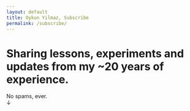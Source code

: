 ```yaml
---
layout: default
title: Oykun Yilmaz, Subscribe
permalink: /subscribe/
---
```

<div class="max-width">
	<h1 class="slim ma0 pa0">Sharing lessons, experiments and updates from my ~20 years of experience.</h1>
	<p class="text-large mb0 pb0">No spams, ever. <br>↓</p>
</div>
